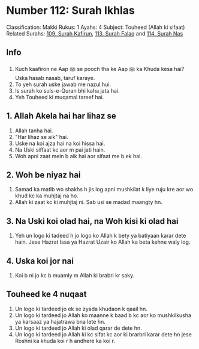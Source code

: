 # Number 112: Surah Ikhlas

Classification: Makki
Rukus: 1
Ayahs: 4
Subject: Touheed (Allah ki sifaat)
Related Surahs: [109. Surah Kafirun](./109_Surah_Kafirun.md), [113. Surah Falaq](./113_Surah_Falaq.md) and [114. Surah Nas](./114_Surah_Nas.md)

## Info

1. Kuch kaafiron ne Aap ﷺ se pooch tha ke Aap ﷺ ka Khuda kesa hai? Uska hasab nasab, taruf karaye.
2. To yeh surah uske jawab me nazul hui.
3. Is surah ko suls-e-Quran bhi kaha jata hai.
4. Yeh Touheed ki muqamal tareef hai.

## 1. Allah Akela hai har lihaz se

1. Allah tanha hai.
2. "Har lihaz se aik" hai.
3. Uske na koi ajza hai na koi hissa hai.
4. Na Uski siffaat kc aor m pai jati hain.
5. Woh apni zaat mein b aik hai aor sifaat me b ek hai.

## 2. Woh be niyaz hai

1. Samad ka matlb wo shakhs h jis log apni mushkilat k liye ruju kre aor wo khud kc ka muhjtaj na ho.
2. Allah ki zaat kc ki muhjtaj ni. Sab usi se madad maangty hn.

## 3. Na Uski koi olad hai, na Woh kisi ki olad hai

1. Yeh un logo ki tadeed h jo logo ko Allah k bety ya batiyaan karar dete hain. Jese  Hazrat Issa ya Hazrat Uzair ko Allah ka beta kehne waly log.

## 4. Uska koi jor nai

1. Koi b ni jo kc b muamly m Allah ki brabri kr saky.

## Touheed ke 4 nuqaat

1. Un logo ki tardeed jo ek se zyada khudaon k qaail hn.
2. Un logo ki tardeed jo Allah ko maanne k baad b kc aor ko mushkilkusha ya karsaaz ya hajatrawa bna lete hn.
3. Un logo ki tardeed jo Allah ki olad qarar de dete hn.
4. Un logo ki tardeed jo Allah ki kc sifat kc aor ki brarbri karar dete hn jese Roshni ka khuda koi r h andhere ka koi r.
